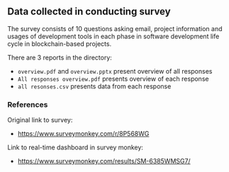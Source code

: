 ## Data collected in conducting survey

The survey consists of 10 questions asking email, project information and usages of development tools in each phase in software development life cycle in blockchain-based projects.

There are 3 reports in the directory:

- `overview.pdf` and `overview.pptx` present overview of all responses
- `All responses overview.pdf` presents overview of each response
- `all resonses.csv` presents data from each response

### References

Original link to survey:
- https://www.surveymonkey.com/r/8P568WG

Link to real-time dashboard in survey monkey:
- https://www.surveymonkey.com/results/SM-6385WMSG7/
